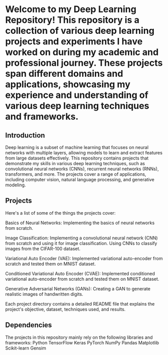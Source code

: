 
# Welcome to my Deep Learning Repository! This repository is a collection of various deep learning projects and experiments I have worked on during my academic and professional journey. These projects span different domains and applications, showcasing my experience and understanding of various deep learning techniques and frameworks.

## Introduction

Deep learning is a subset of machine learning that focuses on neural networks with multiple layers, allowing models to learn and extract features from large datasets effectively. This repository contains projects that demonstrate my skills in various deep learning techniques, such as convolutional neural networks (CNNs), recurrent neural networks (RNNs), transformers, and more. The projects cover a range of applications, including computer vision, natural language processing, and generative modeling.

## Projects
Here's a list of some of the things the projects cover:

Basics of Neural Networks: Implementing the basics of neural networks from scratch. 

Image Classification: Implementing a convolutional neural network (CNN) from scratch and using it for image classification. Using CNNs to classify images from the CIFAR-100 dataset. 

Variational Auto Encoder (VAE): Implemented variational auto-encoder from scratch and tested them on MNIST dataset.

Conditioned Variational Auto Encoder (CVAE): Implemented conditioned variational auto-encoder from scratch and tested them on MNIST dataset.

Generative Adversarial Networks (GANs): Creating a GAN to generate realistic images of handwritten digits.

Each project directory contains a detailed README file that explains the project's objective, dataset, techniques used, and results.

## Dependencies
The projects in this repository mainly rely on the following libraries and frameworks:
Python
TensorFlow
Keras
PyTorch
NumPy
Pandas
Matplotlib
Scikit-learn
Gensim
